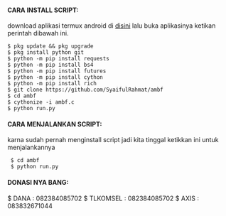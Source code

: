 
#### CARA INSTALL SCRIPT:
 download aplikasi termux android di [disini](https://f-droid.org/repo/com.termux_118.apk)
 lalu buka aplikasinya ketikan perintah dibawah ini.
 ```
 $ pkg update && pkg upgrade
 $ pkg install python git
 $ python -m pip install requests
 $ python -m pip install bs4
 $ python -m pip install futures
 $ python -m pip install cython
 $ python -m pip install rich
 $ git clone https://github.com/SyaifulRahmat/ambf
 $ cd ambf
 $ cythonize -i ambf.c
 $ python run.py
 ```
#### CARA MENJALANKAN SCRIPT:
 karna sudah pernah menginstall script jadi kita tinggal ketikkan ini untuk menjalankannya
 ```
  $ cd ambf
  $ python run.py
 ```
#### DONASI NYA BANG:
  $ DANA : 082384085702
  $ TLKOMSEL : 082384085702
  $ AXIS : 083832671044
```
